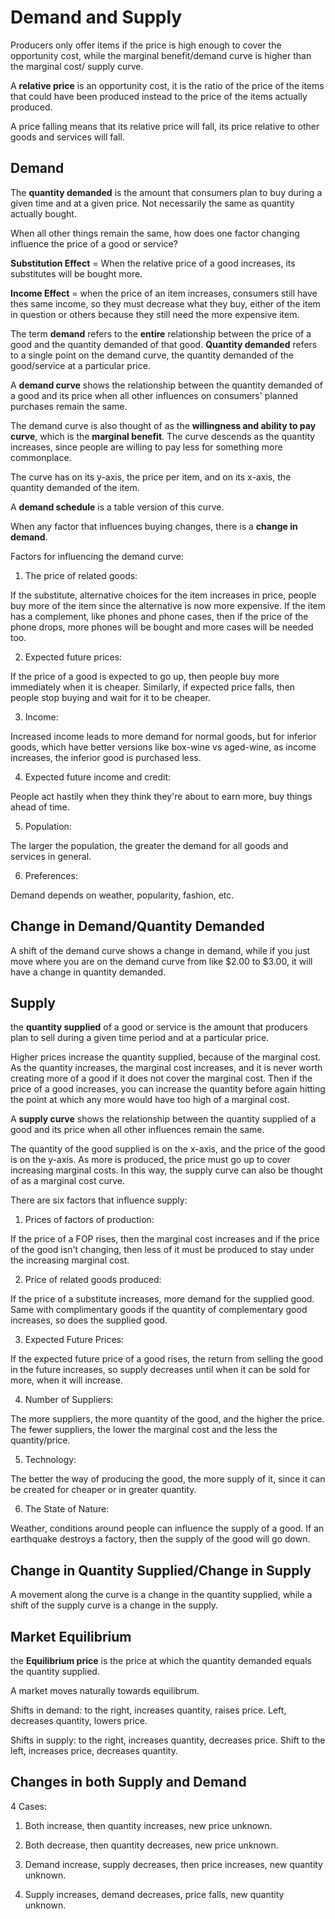 # Demand and Supply

Producers only offer items if the price is high enough to cover the opportunity cost, while the marginal benefit/demand curve is higher than the marginal cost/ supply curve.

A **relative price** is an opportunity cost, it is the ratio of the price of the items that could have been produced instead to the price of the items actually produced.

A price falling means that its relative price will fall, its price relative to other goods and services will fall.

## Demand

The **quantity demanded** is the amount that consumers plan to buy during a given time and at a given price. Not necessarily the same as quantity actually bought.

When all other things remain the same, how does one factor changing influence the price of a good or service?

**Substitution Effect** = When the relative price of a good increases, its substitutes will be bought more.

**Income Effect** = when the price of an item increases, consumers still have thes same income, so they must decrease what they buy, either of the item in question or others because they still need the more expensive item.

The term **demand** refers to the **entire** relationship between the price of a good and the quantity demanded of that good.  **Quantity demanded** refers to a single point on the demand curve, the quantity demanded of the good/service at a particular price.

A **demand curve** shows the relationship between the quantity demanded of a good and its price when all other influences on consumers' planned purchases remain the same.

The demand curve is also thought of as the **willingness and ability to pay curve**, which is the **marginal benefit**. The curve descends as the quantity increases, since people are willing to pay less for something more commonplace.

The curve has on its y-axis, the price per item, and on its x-axis, the quantity demanded of the item.

A **demand schedule** is a table version of this curve.

When any factor that influences buying changes, there is a **change in demand**.

Factors for influencing the demand curve:

1. The price of related goods:

If the substitute, alternative choices for the item increases in price, people buy more of the item since the alternative is now more expensive. If the item has a complement, like phones and phone cases, then if the price of the phone drops, more phones will be bought and more cases will be needed too.

2. Expected future prices:

If the price of a good is expected to go up, then people buy more immediately when it is cheaper. Similarly, if expected price falls, then people stop buying and wait for it to be cheaper.

3. Income:

Increased income leads to more demand for normal goods, but for inferior goods, which have better versions like box-wine vs aged-wine, as income increases, the inferior good is purchased less.

4. Expected future income and credit:

People act hastily when they think they're about to earn more, buy things ahead of time.

5. Population:

The larger the population, the greater the demand for all goods and services in general.

6. Preferences:

Demand depends on weather, popularity, fashion, etc.

## Change in Demand/Quantity Demanded

A shift of the demand curve shows a change in demand, while if you just move where you are on the demand curve from like $2.00 to $3.00, it will have a change in quantity demanded.

## Supply

the **quantity supplied** of a good or service is the amount that producers plan to sell during a given time period and at a particular price.

Higher prices increase the quantity supplied, because of the marginal cost. As the quantity increases, the marginal cost increases, and it is never worth creating more of a good if it does not cover the marginal cost. Then if the price of a good increases, you can increase the quantity before again hitting the point at which any more would have too high of a marginal cost.

A **supply curve** shows the relationship between the quantity supplied of a good and its price when all other influences remain the same.

The quantity of the good supplied is on the x-axis, and the price of the good is on the y-axis. As more is produced, the price must go up to cover increasing marginal costs. In this way, the supply curve can also be thought of as a marginal cost curve.

There are six factors that influence supply:

1. Prices of factors of production:

If the price of a FOP rises, then the marginal cost increases and if the price of the good isn't changing, then less of it must be produced to stay under the increasing marginal cost.

2. Price of related goods produced:

If the price of a substitute increases, more demand for the supplied good. Same with complimentary goods if the quantity of complementary good increases, so does the supplied good.

3. Expected Future Prices:

If the expected future price of a good rises, the return from selling the good in the future increases, so supply decreases until when it can be sold for more, when it will increase.

4. Number of Suppliers:

The more suppliers, the more quantity of the good, and the higher the price. The fewer suppliers, the lower the marginal cost and the less the quantity/price.

5. Technology:

The better the way of producing the good, the more supply of it, since it can be created for cheaper or in greater quantity.

6. The State of Nature:

Weather, conditions around people can influence the supply of a good. If an earthquake destroys a factory, then the supply of the good will go down.

## Change in Quantity Supplied/Change in Supply

A movement along the curve is a change in the quantity supplied, while a shift of the supply curve is a change in the supply.

## Market Equilibrium

the **Equilibrium price** is the price at which the quantity demanded equals the quantity supplied.

A market moves naturally towards equilibrum.

Shifts in demand: to the right, increases quantity, raises price. Left, decreases quantity, lowers price.

Shifts in supply: to the right, increases quantity, decreases price. Shift to the left, increases price, decreases quantity.

## Changes in both Supply and Demand

4 Cases:

1. Both increase, then quantity increases, new price unknown.

2. Both decrease, then quantity decreases, new price unknown.

3. Demand increase, supply decreases, then price increases, new quantity unknown.

4. Supply increases, demand decreases, price falls, new quantity unknown.
